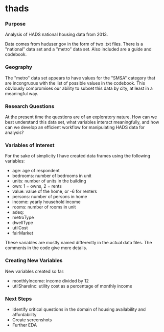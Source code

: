 # thads

### Purpose
Analysis of HADS national housing data from 2013.

Data comes from huduser.gov in the form of two .txt files. There is a "national" data set and a "metro" data set. Also included are a guide and codebook.

### Geography
The "metro" data set appears to have values for the "SMSA" category that are incongruous with the list of possible values in the codebook. This obviously compromises our ability to subset this data by city, at least in a meaningful way.

### Research Questions
At the present time the questions are of an exploratory nature. How can we best understand this data set, what variables interact meaningfully, and how can we develop an efficient workflow for manipulating HADS data for analysis?

### Variables of Interest
For the sake of simplicity I have created data frames using the following variables:
* age: age of respondent
* bedrooms: number of bedrooms in unit
* units: number of units in the building
* own: 1 = owns, 2 = rents
* value: value of the home, or -6 for renters
* persons: number of persons in home
* income: yearly household income
* rooms: number of rooms in unit
* adeq:
* metroType
* dwellType
* utilCost
* fairMarket

These variables are mostly named differently in the actual data files. The comments in the code give more details.

### Creating New Variables
New variables created so far:
* monthlyIncome: income divided by 12
* utilShareInc: utility cost as a percentage of monthly income

### Next Steps
* Identify critical questions in the domain of housing availability and affordability
* Create screenshots
* Further EDA
